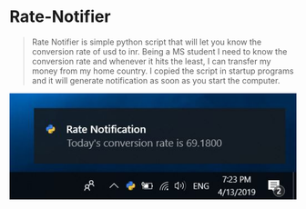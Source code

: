 # Rate-Notifier

> Rate Notifier is simple python script that will let you know the conversion rate of usd to inr. Being a MS student I need to know the conversion rate and whenever it hits the least, I can transfer my money from my home country. I copied the script in startup programs and it will generate notification as soon as you start the computer.


![alt text](images/Rate.JPG)
